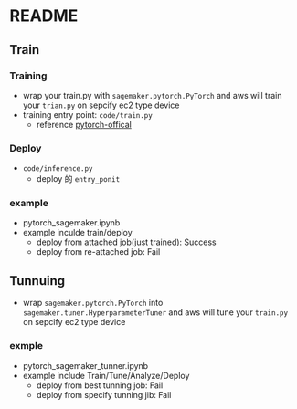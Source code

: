 # README

## Train

### Training

* wrap your train.py with `sagemaker.pytorch.PyTorch` and aws will train your `trian.py` on sepcify ec2 type device
* training entry point: `code/train.py`
    * reference [pytorch-offical](https://pytorch.org/tutorials/beginner/blitz/cifar10_tutorial.html)
     
### Deploy

* `code/inference.py`
    * deploy 的 `entry_ponit`

### example

* pytorch_sagemaker.ipynb
* example inculde train/deploy
    * deploy from attached job(just trained): Success
    * deploy from re-attached job: Fail


## Tunnuing

* wrap `sagemaker.pytorch.PyTorch` into `sagemaker.tuner.HyperparameterTuner` and aws will tune your `train.py` on sepcify ec2 type device

### exmple

* pytorch_sagemaker_tunner.ipynb
* example include Train/Tune/Analyze/Deploy
    * deploy from best tunning job: Fail
    * deploy from specify tunning jib: Fail
    
